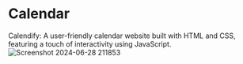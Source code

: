 # Calendar
Calendify: A user-friendly calendar website built with HTML and CSS, featuring a touch of interactivity using JavaScript.
![Screenshot 2024-06-28 211853](https://github.com/ajay-maurya96/Calendar/assets/128412448/a0beeb08-5a10-4598-a671-852d8df90bd1)

